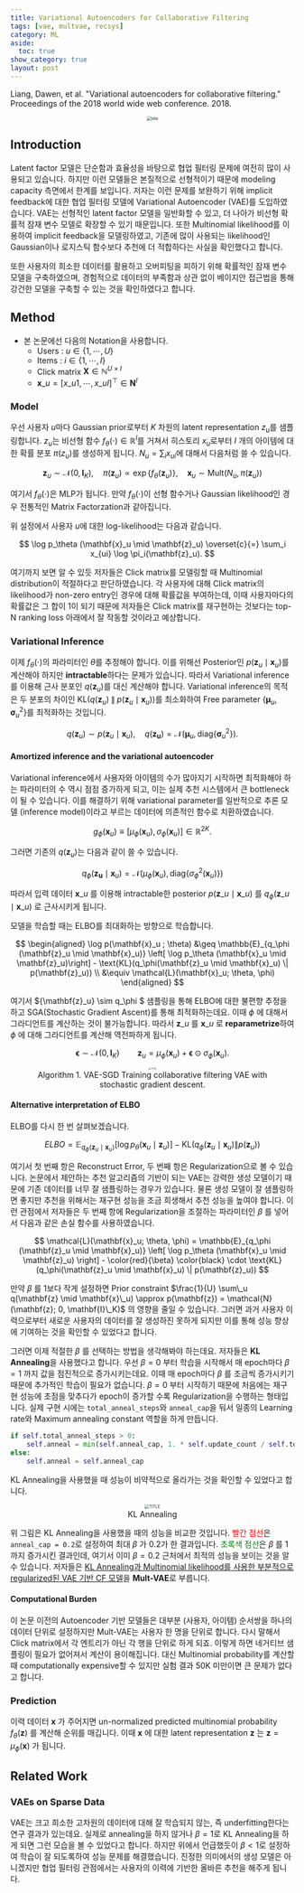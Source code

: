 ```yaml
---
title: Variational Autoencoders for Collaborative Filtering
tags: [vae, multvae, recsys]
category: ML
aside:
  toc: true
show_category: true
layout: post
---
```


Liang, Dawen, et al. "Variational autoencoders for collaborative filtering." Proceedings of the 2018 world wide web conference. 2018.

<!--more-->


<center>
  <figure>
    <img src="/assets/images/2022-08-06-vae-for-cf/title.png"
      alt="title" style="zoom:50%;" loading="lazy"/>
  </figure>
</center>

## Introduction

Latent factor 모델은 단순함과 효율성을 바탕으로 협업 필터링 문제에 여전히 많이 사용되고 있습니다. 하지만 이런 모델들은 본질적으로 선형적이기 때문에 modeling capacity 측면에서 한계를 보입니다. 저자는 이런 문제를 보완하기 위해 implicit feedback에 대한 협업 필터링 모델에 Variational Autoencoder (VAE)를 도입하였습니다. VAE는 선형적인 latent factor 모델을 일반화할 수 있고, 더 나아가 비선형 확률적 잠재 변수 모델로 확장할 수 있기 때문입니다. 또한 Multinomial likelihood를 이용하여 implicit feedback을 모델링하였고, 기존에 많이 사용되는 likelihood인 Gaussian이나 로지스틱 함수보다 추천에 더 적합하다는 사실을 확인했다고 합니다.

또한 사용자의 희소한 데이터를 활용하고 오버피팅을 피하기 위해 확률적인 잠재 변수 모델을 구축하였으며, 경험적으로 데이터의 부족함과 상관 없이 베이지안 접근법을 통해 강건한 모델을 구축할 수 있는 것을 확인하였다고 합니다.

## Method

-   본 논문에선 다음의 Notation을 사용합니다.
    -   Users : $u \in \{1, \cdots, U\}$
    -   Items : $i \in \{ 1, \cdots, I \}$
    -   Click matrix $\mathbf{X} \in \mathbb{N}^{U \times I}$
    -   $\mathbf{x}\_u = [ x\_{u1}, \cdots, x\_{uI} ]^\top \in \mathbf{N}^I$

### Model

우선 사용자 $u$마다 Gaussian prior로부터 $K$ 차원의 latent representation $z_u$를 샘플링합니다. $z_u$는 비선형 함수 $f_\theta(\cdot) \in \mathbb{R}^I$를 거쳐서 히스토리 $x_u$로부터 $I$ 개의 아이템에 대한 확률 분포 $\pi(z_u)$를 생성하게 됩니다. $N_u = \sum_i x_{ui}$에 대해서 다음처럼 쓸 수 있습니다.

$$
\mathbf{z}_u \sim \mathcal{N}(0, \mathbf{I}_K), \quad \pi(\mathbf{z}_u) \propto \exp \{ f_\theta (\mathbf{z}_u) \}, \quad \mathbf{x}_u \sim \text{Mult}(N_u, \pi(\mathbf{z}_u))
$$

여기서 $f_\theta(\cdot)$은 MLP가 됩니다. 만약 $f_\theta(\cdot)$이 선형 함수거나 Gaussian likelihood인 경우 전통적인 Matrix Factorzation과 같아집니다.

위 설정에서 사용자 $u$에 대한 log-likelihood는 다음과 같습니다.

$$
\log p_\theta (\mathbf{x}_u \mid \mathbf{z}_u) \overset{c}{=} \sum_i x_{ui} \log \pi_i(\mathbf{z}_u).
$$

여기까지 보면 알 수 있듯 저자들은 Click matrix를 모델링할 때 Multinomial distribution이 적절하다고 판단하였습니다. 각 사용자에 대해 Click matrix의 likelihood가 non-zero entry인 경우에 대해 확률값을 부여하는데, 이때 사용자마다의 확률값은 그 합이 1이 되기 때문에 저자들은 Click matrix를 재구현하는 것보다는 top-N ranking loss 아래에서 잘 작동할 것이라고 예상합니다.

### Variational Inference

이제 $f_\theta(\cdot)$의 파라미터인 $\theta$를 추정해야 합니다. 이를 위해선 Posterior인 $p(\mathbf{z}_u \mid \mathbf{x}_u)$를 계산해야 하지만 **intractable**하다는 문제가 있습니다. 따라서 Variational inference를 이용해 근사 분포인 $q(\mathbf{z}_u)$를 대신 계산해야 합니다. Variational inference의 목적은 두 분포의 차이인 $\text{KL}(q(\mathbf{z}_u) \; \| \; p(\mathbf{z}_u \mid \mathbf{x}_u) )$를 최소화하여 Free parameter $\{ \boldsymbol{\mu}_u, \boldsymbol{\sigma}_u^2 \}$를 최적화하는 것입니다.

$$
q(\mathbf{z}_u) \sim p(\mathbf{z}_u \mid \mathbf{x}_u), \quad q(\mathbf{z_u}) = \mathcal{N}(\boldsymbol{\mu}_u, \text{diag}\{\boldsymbol{\sigma}^2_u \}).
$$

#### Amortized inference and the variational autoencoder

Variational inference에서 사용자와 아이템의 수가 많아지기 시작하면 최적화해야 하는 파라미터의 수 역시 점점 증가하게 되고, 이는 실제 추천 시스템에서 큰 bottleneck이 될 수 있습니다. 이를 해결하기 위해 variational parameter를 일반적으로 추론 모델 (inference model)이라고 부르는 데이터에 의존적인 함수로 치환하였습니다.

$$
g_\phi (\mathbf{x}_u) \equiv \left[ \mu_\phi(\mathbf{x}_u), \sigma_\phi(\mathbf{x}_u) \right] \in \mathbb{R}^{2K}.
$$

그러면 기존의 $q(\mathbf{z}_u)$는 다음과 같이 쓸 수 있습니다.

$$
q_\phi(\mathbf{z_u} \mid \mathbf{x}_u) = \mathcal{N} \left( \mu_\phi(\mathbf{x}_u), \text{diag} \left\{ \sigma_\phi^2 (\mathbf{x}_u) \right\} \right)
$$

따라서 입력 데이터 $\mathbf{x}\_u$ 를 이용해 intractable한 posterior $p(\mathbf{z}\_u \mid \mathbf{x}\_u)$ 를 $q_\phi(\mathbf{z}\_u \mid \mathbf{x}\_u)$ 로 근사시키게 됩니다.

모델을 학습할 때는 ELBO를 최대화하는 방향으로 학습합니다.

$$
\begin{aligned}
\log p(\mathbf{x}_u ; \theta) &\geq \mathbb{E}_{q_\phi (\mathbf{z}_u \mid \mathbf{x}_u)} \left[ \log p_\theta (\mathbf{x}_u \mid \mathbf{z}_u)\right] - \text{KL}(q_\phi(\mathbf{z}_u \mid \mathbf{x}_u) \| p(\mathbf{z}_u)) \\
&\equiv \mathcal{L}(\mathbf{x}_u; \theta, \phi)
\end{aligned}
$$

여기서 ${\mathbf{z}\_u} \sim q\_\phi $ 샘플링을 통해 ELBO에 대한 불편향 추정을 하고 SGA(Stochastic Gradient Ascent)를 통해 최적화하는데요. 이때 $\phi$ 에 대해서 그라디언트를 계산하는 것이 불가능합니다. 따라서 $\mathbf{z}\_u$ 를 $\mathbf{x}\_u$ 로 **reparametrize**하여 $\phi$ 에 대해 그라디언트를 계산해 역전파하게 됩니다.

$$
\boldsymbol{\epsilon} \sim \mathcal{N}(0, \mathbf{I}_K) \qquad \mathbf{z}_u = \mu_\phi (\mathbf{x}_u) + \boldsymbol{\epsilon} \odot \sigma_\phi (\mathbf{x}_u).
$$

<center>
  <figure>
    <img src="/assets/images/2022-08-06-vae-for-cf/algorithm1.png"
      alt="TITLE" style="zoom:25%;" loading="lazy"/>
    <figcaption style="text-align: center;">Algorithm 1. VAE-SGD Training collaborative filtering VAE with stochastic gradient descent.</figcaption>
  </figure>
</center>

#### Alternative interpretation of ELBO

ELBO를 다시 한 번 살펴보겠습니다.

$$
ELBO =  \mathbb{E}_{q_\phi (\mathbf{z}_u \mid \mathbf{x}_u)} \left[ \log p_\theta (\mathbf{x}_u \mid \mathbf{z}_u)\right] - \text{KL}(q_\phi(\mathbf{z}_u \mid \mathbf{x}_u) \| p(\mathbf{z}_u))
$$

여기서 첫 번째 항은 Reconstruct Error, 두 번째 항은 Regularization으로 볼 수 있습니다. 논문에서 제안하는 추천 알고리즘의 기반이 되는 VAE는 강력한 생성 모델이기 때문에 기존 데이터를 너무 잘 샘플링하는 경우가 있습니다. 물론 생성 모델이 잘 샘플링하면 좋지만 추천을 위해서는 재구현 성능을 조금 희생해서 추천 성능을 높여야 합니다. 이런 관점에서 저자들은 두 번째 항에 Regularization을 조절하는 파라미터인 $\beta$ 를 넣어서 다음과 같은 손실 함수를 사용하였습니다.

$$
\mathcal{L}(\mathbf{x}_u; \theta, \phi) = \mathbb{E}_{q_\phi (\mathbf{z}_u \mid \mathbf{x}_u)} \left[ \log p_\theta (\mathbf{x}_u \mid \mathbf{z}_u) \right] - \color{red}{\beta} \color{black} \cdot \text{KL}(q_\phi(\mathbf{z}_u \mid \mathbf{x}_u) \| p(\mathbf{z}_u))
$$

만약 $\beta$ 를 1보다 작게 설정하면 Prior constraint $\frac{1}{U} \sum\_u q(\mathbf{z} \mid \mathbf{x}\_u) \approx p(\mathbf{z}) = \mathcal{N}(\mathbf{z}; 0, \mathbf{I}\_K)$ 의 영향을 줄일 수 있습니다. 그러면 과거 사용자 이력으로부터 새로운 사용자의 데이터를 잘 생성하진 못하게 되지만 이를 통해 성능 향상에 기여하는 것을 확인할 수 있었다고 합니다.

그러면 이제 적절한 $\beta$ 를 선택하는 방법을 생각해봐야 하는데요. 저자들은 **KL Annealing**을 사용했다고 합니다. 우선 $\beta = 0$ 부터 학습을 시작해서 매 epoch마다 $\beta = 1$ 까지 값을 점진적으로 증가시키는데요. 이때 매 epoch마다 $\beta$ 를 조금씩 증가시키기 때문에 추가적인 학습이 필요가 없습니다. $\beta=0$ 부터 시작하기 때문에 처음에는 재구현 성능에 초점을 맞추다가 epoch이 증가할 수록 Regularization을 수행하는 형태입니다. 실제 구현 시에는 `total_anneal_steps`와 `anneal_cap`을 둬서 일종의 Learning rate와 Maximum annealing constant 역할을 하게 만듭니다.

```python
if self.total_anneal_steps > 0:
    self.anneal = min(self.anneal_cap, 1. * self.update_count / self.total_anneal_steps)
else:
    self.anneal = self.anneal_cap
```

KL Annealing을 사용했을 때 성능이 비약적으로 올라가는 것을 확인할 수 있었다고 합니다.

<center>
  <figure>
    <img src="/assets/images/2022-08-06-vae-for-cf/KL_annealing.png"
      alt="TITLE" style="zoom:50%;" loading="lazy"/>
    <figcaption style="text-align: center;">KL Annealing</a></figcaption>
  </figure>
</center>

위 그림은 KL Annealing을 사용했을 때의 성능을 비교한 것입니다. <font color="red">빨간 점선</font>은 `anneal_cap = 0.2`로 설정하여 최대 $\beta$ 가 0.2가 한 결과입니다. <font color="green">초록색 점선</font>은 $\beta$ 를 1까지 증가시킨 결과인데, 여기서 이미 $\beta = 0.2$ 근처에서 최적의 성능을 보이는 것을 알 수 있습니다. 저자들은 <u>KL Annealing과 Multinomial likelihood를 사용한 부분적으로 regularized된 VAE 기반 CF 모델</u>을 **Mult-VAE**로 부릅니다.

#### Computational Burden

이 논문 이전의 Autoencoder 기반 모델들은 대부분 (사용자, 아이템) 순서쌍을 하나의 데이터 단위로 설정하지만 Mult-VAE는 사용자 한 명을 단위로 합니다. 다시 말해서 Click matrix에서 각 엔트리가 아닌 각 행을 단위로 하게 되죠. 이렇게 하면 네거티브 샘플링이 필요가 없어져서 계산이 용이해집니다. 대신 Multinomial probability를 계산할 때 computationally expensive할 수 있지만 실험 결과 50K 미만이면 큰 문제가 없다고 합니다.

### Prediction

이력 데이터 $\mathbf{x}$ 가 주어지면 un-normalized predicted multinomial probability $f_\theta(\mathbf{z})$ 를 계산해 순위를 매깁니다. 이때 $\mathbf{x}$ 에 대한 latent representation $\mathbf{z}$ 는 $\mathbf{z} = \mu_\phi(\mathbf{x})$ 가 됩니다.



## Related Work

### VAEs on Sparse Data

VAE는 크고 희소한 고차원의 데이터에 대해 잘 학습되지 않는, 즉 underfitting한다는 연구 결과가 있는데요. 실제로 annealing을 하지 않거나 $\beta=1$로 KL Annealing을 하게 되면 그런 모습을 볼 수 있었다고 합니다. 하지만 위에서 언급했듯이 $\beta < 1$로 설정하여 학습이 잘 되도록하여 성능 문제를 해결했습니다. 진정한 의미에서의 생성 모델은 아니겠지만 협업 필터링 관점에서는 사용자의 이력에 기반한 올바른 추천을 해주게 됩니다.